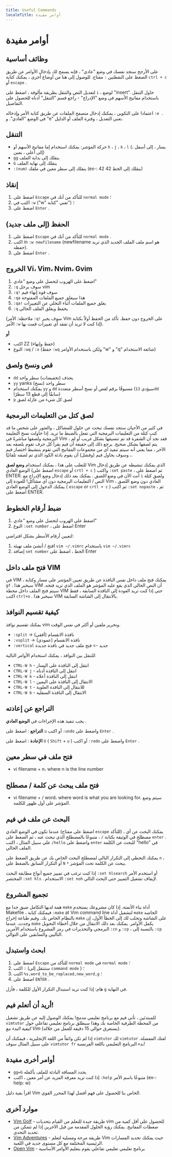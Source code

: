 ```yaml
---
title: Useful Commands
localeTitle: أوامر مفيدة
---
```

# أوامر مفيدة

## وظائف أساسية

على الأرجح ستجد نفسك في وضع "عادي" ، فإنه يسمح لك بإدخال الأوامر عن طريق الضغط على النقطتين `:` مفتاح. للوصول إلى هنا من أوضاع أخرى ، يمكنك كتابة `ctrl + c` أو `escape` .

لتعديل النص والتنقل بطريقة مألوفة ، اضغط على `i` ، لوضع "insert". حاول التنقل باستخدام مفاتيح الأسهم في وضع "الإدراج" - راجع قسم "التنقل" أدناه للحصول على التفاصيل.

اعتمادا على التكوين ، يمكنك إدخال متصفح الملفات عن طريق كتابة الأمر وإدخاله `:e .` في الوضع "العادي". و "e" تعني التعديل ، وفترة الملف أو الدليل.

## التنقل

*   حركة المؤشر: يمكنك استخدام إما مفاتيح الأسهم أو `h` ، `j` ، `k` ، `l` (يسار ، إلى أسفل ، إلى أعلى ، يمين)
*   `gg` ينقلك إلى بداية الملف
*   `G` ينقلك إلى نهاية الملف
*   `:(num)` ينقلك إلى سطر معين في ملفك (ex-: 42 ينقلك إلى الخط 42)

## إنقاذ

1.  اضغط على `Escape` للتأكد من أنك في `normal mode` ؛
2.  اكتب في `:w` ("w" تعني "كتابة") ؛
3.  اضغط على `Enter` .

## الحفظ (إلى ملف جديد)

1.  اضغط على `Escape` للتأكد من أنك في `normal mode` .
2.  اكتب in `:w newfilename` (newfilename هو اسم ملف الملف الجديد الذي تريد حفظه).
3.  اضغط على `Enter` .

## الخروج Vi، Vim، Nvim، Gvim

1.  اضغط على الهروب لتحصل على وضع "عادي"
2.  `:q` سوف يرحل vim
3.  `:q!` سوف قوة إنهاء فيم
4.  `:qa` هذا سيغلق جميع الملفات المفتوحة
5.  `:qa!` يغلق جميع الملفات أثناء التخلي عن التغييرات
6.  `:q` يحفظ ويغلق الملف الحالي

(ملاحظة: الأمر `:q!` سوف يجبر Vim على الخروج دون حفظ. تأكد من الحفظ أولاً بكتابة الأمر `:w` إذا كنت لا تريد أن تفقد أي تغييرات قمت بها).

**أو**

*   اكتب ZZ (حفظ وإنهاء)
*   النوع `:wq` / `:x` (حفظ `:wq` ولكن باستخدام الأوامر "w" و "q" شائعة الاستخدام)

## قص ونسخ ولصق

*   `dd` يحذف (تخفيضات) سطر واحد
*   `yy` yanks (نسخ) سطر واحد
*   يمكنك استخدام `yy` و `dd` مسبوقًا برقم لقص أو نسخ أسطر متعددة (سيؤدي `13dd` سابقًا إلى قطع 13 سطرًا)
*   `p` لصق كل شيء من عازلة لصق

## لصق كتل من التعليمات البرمجية

في كثير من الأحيان ستجد نفسك تبحث عن حلول للمشاكل ، والعثور على شخص ما قد كتب كتلة من التعليمات البرمجية التي تفعل بالضبط ما تريد. إذا حاولت نسخ التعليمة البرمجية ولصقها مباشرةً في Vim ، فقد تجد أن الشفرة قد تم تنسيقها بشكل غريب أو لم يتم لصقها بشكل صحيح. يرجع ذلك إلى حقيقة أن فيم يقرأ كل حرف تقوم بلصقه بعد الآخر ، مما يعني أنه سيتم تنفيذ أي من مجموعات المفاتيح التي تقوم بتنشيط اختصار فيم ، وسوف يحاول فيم (وفشل) أن يقوم بادئة الكود الذي تم لصقه تلقائيًا.

للتغلب على هذا ، يمكنك استخدام **وضع لصق** Vim الذي يمكنك تنشيطه عن طريق إدخال الوضع العادي (اضغط على `escape` أو `crtl + c` ) واكتب `:set paste` ، ثم اضغط على ENTER. أنت الآن في وضع _اللصق_ . يمكنك بعد ذلك إدخال وضع الإدراج مع `i` ولصق كتلة النص / التعليمات البرمجية دون أي مشاكل! للعودة إلى Vim العادي دون وضع اللصق ، يمكنك الدخول إلى الوضع العادي ( `escape` or `crtl + c` ) ثم اكتب `:set nopaste` ، ثم اضغط على ENTER.

## ضبط أرقام الخطوط

1.  اضغط على الهروب لتحصل على وضع "عادي"
2.  النوع `:set number` ، اضغط على Enter

لتعيين أرقام الأسطر بشكل افتراضي:

1.  افتح / أنشئ ملف تهيئة `vim ~/.vimrc` باستخدام `vim ~/.vimrc`
2.  إضافة `set number` الخط ، اضغط على Enter

## فتح ملف داخل VIM

في VIM ، يمكنك فتح ملف داخل نفس النافذة عن طريق تعيين المؤشر على مسار وكتابة `gf` . سيخبر هذا VIM أن النص الحالي الذي يقع عليه المؤشر هو الملف الذي تريد فتحه. سيتم فتح الملف داخل محطة VIM حتى إذا كنت تريد العودة إلى النافذة السابقة ، فقط اكتب `ctrl+o` . سيخبر هذا VIM بالانتقال إلى الشاشة السابقة.

## كيفية تقسيم النوافذ

يمكنك تقسيم نوافذ vim وتحرير ملفين أو أكثر في نفس الوقت.

*   `:split` -> نافذة الانقسام (أفقي)
*   `:vsplit` -> نافذة الانقسام (عمودي)
*   `:vertical` جديد -> فتح ملف جديد في نافذة جديدة

للتنقل بين النوافذ ، يمكنك استخدام الأوامر التالية:

*   `CTRL-W h` - انتقل إلى النافذة على اليسار
*   `CTRL-W j` - انتقل إلى النافذة أدناه
*   `CTRL-W k` - انتقل إلى النافذة أعلاه
*   `CTRL-W l` - الانتقال إلى النافذة على اليمين
*   `CTRL-W t` - للانتقال إلى النافذة العلوية
*   `CTRL-W b` - الانتقال إلى النافذة السفلية

## التراجع عن إعادته

يجب تنفيذ هذه الإجراءات في **الوضع العادي** .

**التراجع** : اضغط على `u` أو اكتب `:undo` واضغط على `Enter` .

**الإعادة** : اضغط على `U` ( `Shift` + `u` ) أو اكتب `:redo` واضغط على `Enter` .

## فتح ملف في سطر معين

*   vi filename + n، where n is the line number

## فتح ملف يبحث عن كلمة / مصطلح

*   vi filename + / word، where word is what you are looking for. سيتم وضع المؤشر على أول ظهور للكلمة.

## البحث عن ملف في فيم

عندما تكون في الوضع العادي (اضغط على مفتاح `escape` للتأكد) ، يمكنك البحث عن أي مصطلح في الوثيقة بكتابة `/` ، متبوعًا بالمصطلح الذي تبحث عنه ، ثم الضغط على `enter` . على سبيل المثال ، اكتب `/hello` واضغط على `enter` للبحث عن الكلمة "hello" في الملف الحالي.

يمكنك التخطي إلى التكرار التالي لمصطلح البحث الخاص بك عن طريق الضغط على `n` ، أو التكرار السابق بالضغط على `N` `*` يبحث عن الكلمة تحت المؤشر.

إذا كنت ترغب في تمييز جميع أنواع مطابقة البحث `:set hlsearch` أو استخدم الأمر المختصر `:set hls` . الاستخدام `:set noh` لإيقاف تشغيل التمييز حتى البحث التالي.

## تجميع المشروع

همة لديها التكامل ضيق جدا مع `make` أداة بناء الأتمتة. إذا كان مشروعك يستخدم Makefile ، فيمكنك كتابة `:make` at Vim command line لتشغيل أداة `make` الخاصة بالنظام الخاص بك. وفيم طباعة إخراج `make` على الشاشة وتجلب لك إلى الخطأ الأول، إن وجدت، عندما `make` يكمل الأوامر. يمكنك بعد ذلك الانتقال من خلال أخطاء التحويل البرمجي والتحذيرات في رمز المشروع باستخدام الأمرين `:cn` و `:cp` ، بالنسبة إلى `:cp` التاليين والسابقين على التوالي.

## ابحث واستبدل

1.  اضغط على `Escape` للتأكد من `normal mode` في `normal mode` ؛
2.  اكتب `:` (ستنتقل إلى `command mode` ) ؛
3.  اكتب `%s,word_to_be_replaced,new_word,g` ؛
4.  اضغط على `ENTER` .

هام: إذا كنت تريد استبدال التكرار الأول للكلمة ، فأزل `g` في النهاية.

## أريد أن أتعلم فيم!

للمبتدئين ، تأتي فيم مع برنامج تعليمي مدمج! يمكنك الوصول إليه عن طريق تشغيل `vimtutor` من المحطة الطرفية الخاصة بك وهذا سيطلق برنامج تعليمي تفاعلي حول _كيفية البدء مع Vim_ (يستغرق حوالي 15 دقيقة للعمل من خلاله).

إذا لم تكن واثقاً من اللغة الإنجليزية ، فيمكنك أن `vimtutor` لك `vimtutor` لغتك المفضلة. على سبيل المثال سوف `vimtutor fr` بدء البرنامج التعليمي باللغة الفرنسية!

## أوامر أخرى مفيدة

*   `gg=G` يحدد المسافة البادئة للملف بأكمله
*   إذا كنت تريد معرفة المزيد عن أمر معين ، اكتب `:help` متبوعًا باسم الأمر (ex-: help: w)

اقرأ بقية دليل Vim الخاص بنا للحصول على فهم أفضل لهذا المحرر القوي.

## موارد آخرى

*   [Vim Golf](https://vimgolf.com/) - طريقة جيدة للتعلم من القيام بتحديات vim للحصول على أقل كمية من ضغطات المفاتيح. يمكنك رؤية الحلول المقدمة من قبل الآخرين إذا لم تتمكن من تحديد التحدي.
*   [Vim Adventures](https://vim-adventures.com/) - طريقة مرحة ومسلية لتعلم Vim حيث يمكنك تحديد المسارات الرئيسية المختلفة مع كل مستوى جديد في اللعبة.
*   [Open Vim](http://www.openvim.com/) - برنامج تعليمي تعليمي تفاعلي يقوم بتعليم الأوامر الأساسية